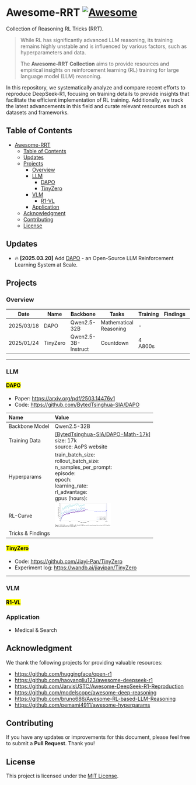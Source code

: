 # Awesome-RRT [![Awesome](https://cdn.rawgit.com/sindresorhus/awesome/d7305f38d29fed78fa85652e3a63e154dd8e8829/media/badge.svg)](https://github.com/sindresorhus/awesome)


Collection of Reasoning RL Tricks (RRT).

> While RL has significantly advanced LLM reasoning, its training remains highly unstable and is influenced by various factors, such as hyperparameters and data.
>
> The **Awesome-RRT Collection** aims to provide resources and empirical insights on reinforcement learning (RL) training for large language model (LLM) reasoning.

In this repository, we systematically analyze and compare recent efforts to reproduce DeepSeek-R1, focusing on training details to provide insights that facilitate the efficient implementation of RL training. Additionally, we track the latest advancements in this field and curate relevant resources such as datasets and frameworks.


## Table of Contents

- [Awesome-RRT ](#awesome-rrt-)
  - [Table of Contents](#table-of-contents)
  - [Updates](#updates)
  - [Projects](#projects)
    - [Overview](#overview)
    - [LLM](#llm)
      - [DAPO](#dapo)
      - [TinyZero](#tinyzero)
    - [VLM](#vlm)
      - [R1-VL](#r1-vl)
    - [Application](#application)
  - [Acknowledgment](#acknowledgment)
  - [Contributing](#contributing)
  - [License](#license)

## Updates

- :fire: **[2025.03.20]** Add [DAPO](https://dapo-sia.github.io) - an Open-Source LLM Reinforcement Learning System at Scale.

## Projects

### Overview


| Date                                               | Name | Backbone                                                  | Tasks                     | Training                                  | Findings                          | Details                      | Links                                                        |
| ------------------------------------------------------------ | ----------------------- | ------------------------------------------------------------ | --------------------------------------------------- | --------------------------------------------------- | --------------------------------------------------- | ------------------------------------------------------------ | ------------------------------------------------------------ |
| 2025/03/18                                        | DAPO          | Qwen2.5-32B                                       | Mathematical  Reasoning | -                                                   |                                                    | [[DAPO]](#dapo)                                    | [[Code]](https://github.com/BytedTsinghua-SIA/DAPO)<br/>[[Paper]](https://arxiv.org/pdf/2503.14476) |
| 2025/01/24                             | TinyZero                | Qwen2.5-3B-Instruct                | Countdown               | 4 A800s                                             |                                              | [[TinyZero]](#tinyzero) | [[Code]](https://github.com/Jiayi-Pan/TinyZero)<br/>[[Experiment Log]](https://wandb.ai/jiayipan/TinyZero) |

---

### LLM

#### <mark>DAPO</mark>

- Paper: https://arxiv.org/pdf/2503.14476v1
- Code: https://github.com/BytedTsinghua-SIA/DAPO

| Name              | Value                                                        |
| :---------------- | :----------------------------------------------------------- |
| Backbone Model    | Qwen2.5-32B    |
| Training Data     | [[BytedTsinghua-SIA/DAPO-Math-17k]](https://huggingface.co/datasets/BytedTsinghua-SIA/DAPO-Math-17k)<br/>size: 17k<br/>source: AoPS website |
| Hyperparams       | train_batch_size:<br/>rollout_batch_size:<br/>n_samples_per_prompt:<br/>episode:<br/>epoch:<br/>learning_rate:<br/>rl_advantage:<br/>gpus (hours): |
| RL-Curve          | <img src="figs/dapo_curve.png" alt="RL-Curve" style="zoom: 15%;" /> |
| Tricks & Findings |                                                              |

#### <mark>TinyZero</mark>

- Code: https://github.com/Jiayi-Pan/TinyZero
- Experiment log: https://wandb.ai/jiayipan/TinyZero

---

### VLM

#### <mark>R1-VL</mark>



### Application

- Medical & Search



## Acknowledgment

We thank the following projects for providing valuable resources:

- https://github.com/huggingface/open-r1
- https://github.com/haoyangliu123/awesome-deepseek-r1
- https://github.com/JarvisUSTC/Awesome-DeepSeek-R1-Reproduction
- https://github.com/modelscope/awesome-deep-reasoning
- https://github.com/bruno686/Awesome-RL-based-LLM-Reasoning
- https://github.com/pemami4911/awesome-hyperparams



## Contributing

If you have any updates or improvements for this document, please feel free to submit a **Pull Request**. Thank you!

## License

This project is licensed under the [MIT License](https://github.com/TsinghuaC3I/Awesome-RRT/blob/main/LICENSE).
